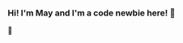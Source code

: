 ### Hi! I'm May and I'm a code newbie here! :wave:
:nut_and_bolt:
<!--
**maypattaranan/maypattaranan** is a ✨ _special_ ✨ repository because its `README.md` (this file) appears on your GitHub profile.

Currently I'm learning:
:nut_and_bolt: vanilla Javascript


- 🔭 I’m currently working on ...
- 🌱 I’m currently learning ...
- 👯 I’m looking to collaborate on ...
- 🤔 I’m looking for help with ...
- 💬 Ask me about ...
- 📫 How to reach me: ...
- 😄 Pronouns: ...
- ⚡ Fun fact: ...
-->
